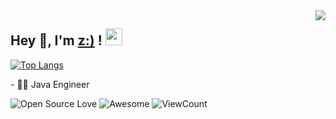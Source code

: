 <img align="right" src="https://github-readme-stats.vercel.app/api?username=zchengb&show_icons=true&hide_border=true&icon_color=586069&title_color=a0a9af">

<h2>  Hey 👋, I'm <a href="http://zchengb.xyz" target="_blank">z:)</a> ! <img src="https://user-images.githubusercontent.com/5679180/79618120-0daffb80-80be-11ea-819e-d2b0fa904d07.gif" width="27px"></h2>

[![Top Langs](https://github-readme-stats.vercel.app/api/top-langs/?username=zchengb&layout=compact&hide=css)](https://github.com/zchengb)

<p>- 👨‍💻 Java Engineer </p>


![Open Source Love](https://badges.frapsoft.com/os/v2/open-source.svg?v=103)
![Awesome](https://cdn.rawgit.com/sindresorhus/awesome/d7305f38d29fed78fa85652e3a63e154dd8e8829/media/badge.svg)
![ViewCount](https://views.whatilearened.today/views/github/zchengb/zchengb.svg?cache=remove)
